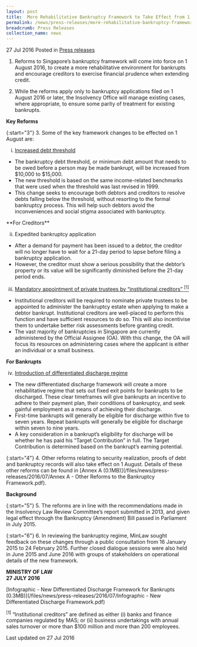 ```yaml
---
layout: post
title:  More Rehabilitative Bankruptcy Framework to Take Effect from 1 August
permalink: /news/press-releases/more-rehabilitative-bankruptcy-framework--to-take-effect-from-1-
breadcrumb: Press Releases
collection_name: news
---
```


27 Jul 2016 Posted in [Press releases](/news/press-releases)

1. Reforms to Singapore’s bankruptcy framework will come into force on 1 August 2016, to create a more rehabilitative environment for bankrupts and encourage creditors to exercise financial prudence when extending credit.


2. While the reforms apply only to bankruptcy applications filed on 1 August 2016 or later, the Insolvency Office will manage existing cases, where appropriate, to ensure some parity of treatment for existing bankrupts.

**Key Reforms**

{:start="3"}
3. Some of the key framework changes to be effected on 1 August are:

<ol style="list-style-type: lower-roman;">
 <li><u> Increased debt threshold</u></li>
 </ol>


<ul> 

<li>The bankruptcy debt threshold, or minimum debt amount that needs to be owed before a person may be made bankrupt, will be increased from $10,000 to $15,000.</li>

 

<li>The new threshold is based on the same income-related benchmarks that were used when the threshold was last revised in 1999.</li>

 

<li>This change seeks to encourage both debtors and creditors to resolve debts falling below the threshold, without resorting to the formal bankruptcy process. This will help such debtors avoid the inconveniences and social stigma associated with bankruptcy.</li>
</ul>
**For Creditors**

<ol start="2" style="list-style-type: lower-roman;">
 <li>Expedited bankruptcy application</li>
</ol>
 
 <ul>

<li>After a demand for payment has been issued to a debtor, the creditor will no longer have to wait for a 21-day period to lapse before filing a bankruptcy application.</li>

 

<li>However, the creditor must show a serious possibility that the debtor’s property or its value will be significantly diminished before the 21-day period ends.</li>

 </ul>

<ol start="3" style="list-style-type: lower-roman;">
 <li><u>Mandatory appointment of private trustees by “institutional creditors” <sup>[1]</sup></u></li>
 
</ol>
 

<ul>
<li>Institutional creditors will be required to nominate private trustees to be appointed to administer the bankruptcy estate when applying to make a debtor bankrupt. Institutional creditors are well-placed to perform this function and have sufficient resources to do so. This will also incentivise them to undertake better risk assessments before granting credit.</li>

 

<li>The vast majority of bankruptcies in Singapore are currently administered by the Official Assignee (OA). With this change, the OA will focus its resources on administering cases where the applicant is either an individual or a small business.</li>

</ul>

**For Bankrupts**

<ol start="4" style="list-style-type: lower-roman;">
 <li><u>Introduction of differentiated discharge regime</u></li>
</ol>
 
<ul>
<li>The new differentiated discharge framework will create a more rehabilitative regime that sets out fixed exit points for bankrupts to be discharged. These clear timeframes will give bankrupts an incentive to adhere to their payment plan, their conditions of bankruptcy, and seek gainful employment as a means of achieving their discharge.</li>

 

<li>First-time bankrupts will generally be eligible for discharge within five to seven years. Repeat bankrupts will generally be eligible for discharge within seven to nine years.</li>

 

<li>A key consideration in a bankrupt’s eligibility for discharge will be whether he has paid his “Target Contribution” in full. The Target Contribution is determined based on the bankrupt’s earning potential.</li>
</ul>
 
{:start="4"}
4.         Other reforms relating to security realization, proofs of debt and bankruptcy records will also take effect on 1 August. Details of these other reforms can be found in [Annex A (0.1MB)](/files/news/press-releases/2016/07/Annex A - Other Reforms to the Bankruptcy Framework.pdf).



**Background**

{:start="5"}
5.         The reforms are in line with the recommendations made in the Insolvency Law Review Committee’s report submitted in 2013, and given legal effect through the Bankruptcy (Amendment) Bill passed in Parliament in July 2015.

 
{:start="6"}
6.         In reviewing the bankruptcy regime, MinLaw sought feedback on these changes through a public consultation from 16 January 2015 to 24 February 2015. Further closed dialogue sessions were also held in June 2015 and June 2016 with groups of stakeholders on operational details of the new framework.




**MINISTRY OF LAW**  
**27 JULY 2016**


[Infographic - New Differentiated Discharge Framework for Bankrupts (0.3MB)](/files/news/press-releases/2016/07/Infographic - New Differentiated Discharge Framework.pdf)

<sup>[1]</sup> “Institutional creditors” are defined as either (i) banks and finance companies regulated by MAS; or (ii) business undertakings with annual sales turnover or more than $100 million and more than 200 employees.


<p class="right-side-updated">Last updated on 27 Jul 2016</p>
